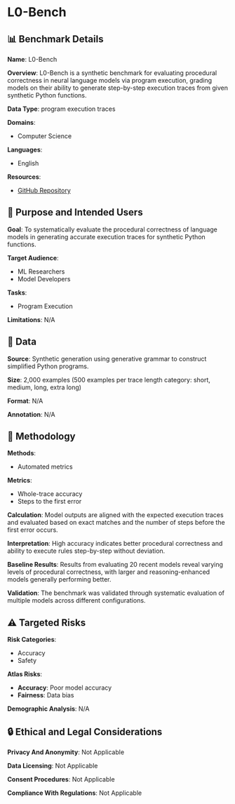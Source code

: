 # L0-Bench

## 📊 Benchmark Details

**Name**: L0-Bench

**Overview**: L0-Bench is a synthetic benchmark for evaluating procedural correctness in neural language models via program execution, grading models on their ability to generate step-by-step execution traces from given synthetic Python functions.

**Data Type**: program execution traces

**Domains**:
- Computer Science

**Languages**:
- English

**Resources**:
- [GitHub Repository](https://github.com/SimengSun/L0-reasoning-bench)

## 🎯 Purpose and Intended Users

**Goal**: To systematically evaluate the procedural correctness of language models in generating accurate execution traces for synthetic Python functions.

**Target Audience**:
- ML Researchers
- Model Developers

**Tasks**:
- Program Execution

**Limitations**: N/A

## 💾 Data

**Source**: Synthetic generation using generative grammar to construct simplified Python programs.

**Size**: 2,000 examples (500 examples per trace length category: short, medium, long, extra long)

**Format**: N/A

**Annotation**: N/A

## 🔬 Methodology

**Methods**:
- Automated metrics

**Metrics**:
- Whole-trace accuracy
- Steps to the first error

**Calculation**: Model outputs are aligned with the expected execution traces and evaluated based on exact matches and the number of steps before the first error occurs.

**Interpretation**: High accuracy indicates better procedural correctness and ability to execute rules step-by-step without deviation.

**Baseline Results**: Results from evaluating 20 recent models reveal varying levels of procedural correctness, with larger and reasoning-enhanced models generally performing better.

**Validation**: The benchmark was validated through systematic evaluation of multiple models across different configurations.

## ⚠️ Targeted Risks

**Risk Categories**:
- Accuracy
- Safety

**Atlas Risks**:
- **Accuracy**: Poor model accuracy
- **Fairness**: Data bias

**Demographic Analysis**: N/A

## 🔒 Ethical and Legal Considerations

**Privacy And Anonymity**: Not Applicable

**Data Licensing**: Not Applicable

**Consent Procedures**: Not Applicable

**Compliance With Regulations**: Not Applicable

